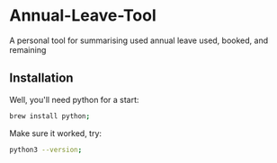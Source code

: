 # Annual-Leave-Tool

A personal tool for summarising used annual leave used, booked, and remaining

## Installation

Well, you'll need python for a start: 

```bash
brew install python;
```

Make sure it worked, try: 

```bash
python3 --version;
```
